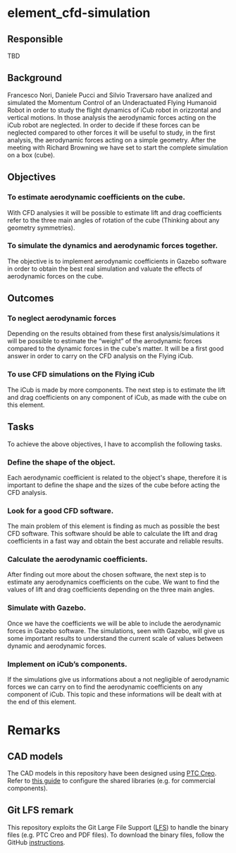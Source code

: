 # element_cfd-simulation

## Responsible 

TBD

## Background
Francesco Nori, Daniele Pucci and Silvio Traversaro have analized and simulated the Momentum Control of an Underactuated Flying Humanoid Robot in order to study the flight dynamics of iCub robot in orizzontal and vertical motions.
In those analysis the aerodynamic forces acting on the iCub robot are neglected. In order to decide if these forces can be neglected compared to other forces it will be useful to study, in the first analysis, the aerodynamic forces acting on a simple geometry.
After the meeting with Richard Browning we have set to start the complete simulation on a box (cube).  

## Objectives

### To estimate aerodynamic coefficients on the cube.
 With CFD analysies it will be possible to estimate lift and drag coefficients refer to the three main angles of rotation of the cube (Thinking about any geometry symmetries).

### To simulate the dynamics and aerodynamic forces together.
The objective is to implement aerodynamic coefficients in Gazebo software in order to obtain the best real simulation and valuate the effects of aerodynamic forces on the cube.

## Outcomes

### To neglect aerodynamic forces
Depending on the results obtained from these first analysis/simulations it will be possible to estimate the “weight” of the aerodynamic forces compared to the dynamic forces in the cube's matter. It will be a first good answer in order to carry on the CFD analysis on the Flying iCub.

### To use CFD simulations on the Flying iCub
The iCub is made by more components. The next step is to estimate the lift and drag coefficients on any component of iCub, as made with the cube on this element.

## Tasks
To achieve the above objectives, I have to accomplish the following tasks.

### Define the shape of the object.
Each aerodynamic coefficient is related to the object's shape, therefore it is important to define the shape and the sizes of the cube before acting the CFD analysis.

### Look for a good CFD software.
The main problem of this element is finding as much as possible the best CFD software. This software should be able to calculate the lift and drag coefficients in a fast way and obtain the best accurate and reliable results.

### Calculate the aerodynamic coefficients.
After finding out more about the chosen software, the next step is to estimate any aerodynamics coefficients on the cube. We want to find the values of lift and drag coefficients depending on the three main angles.

### Simulate with Gazebo.
Once we have the coefficients we will be able to include the aerodynamic forces in Gazebo software. The simulations, seen with Gazebo, will give us some important results to understand the current scale of values between dynamic and aerodynamic forces.

### Implement on iCub’s components.
If the simulations give us informations about a not negligible of aerodynamic forces we can carry on to find the aerodynamic coefficients on any component of iCub. This topic and these informations will be dealt with at the end of this element.

# Remarks
## CAD models
The CAD models in this repository have been designed using [PTC Creo](https://www.ptc.com/en/products/cad/creo). Refer to [this guide](https://github.com/loc2/loc2-commons/wiki/Setup-PTC-Creo) to configure the shared libraries (e.g. for commercial components).

## Git LFS remark
This repository exploits the Git Large File Support ([LFS][1]) to handle the binary files (e.g. PTC Creo and PDF files). To download the binary files, follow the GitHub [instructions][2].

[1]:https://git-lfs.github.com/
[2]:https://help.github.com/articles/installing-git-large-file-storage/
